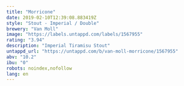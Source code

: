 ```yaml
---
title: "Morricone"
date: 2019-02-10T12:39:08.883419Z
style: "Stout - Imperial / Double"
brewery: "Van Moll"
image: "https://labels.untappd.com/labels/1567955"
rating: "3.94"
description: "Imperial Tiramisu Stout"
untappd_url: "https://untappd.com/b/van-moll-morricone/1567955"
abv: "10.2"
ibu: "0"
robots: noindex,nofollow
lang: en
---
```

